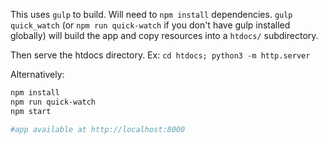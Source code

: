 This uses `gulp` to build. Will need to `npm install` dependencies. `gulp quick_watch` (or `npm run quick-watch` if you don't have gulp installed globally) will build the app and copy resources into a `htdocs/` subdirectory.  

Then serve the htdocs directory. Ex: `cd htdocs; python3 -m http.server`

Alternatively: 
```bash
npm install
npm run quick-watch
npm start

#app available at http://localhost:8000